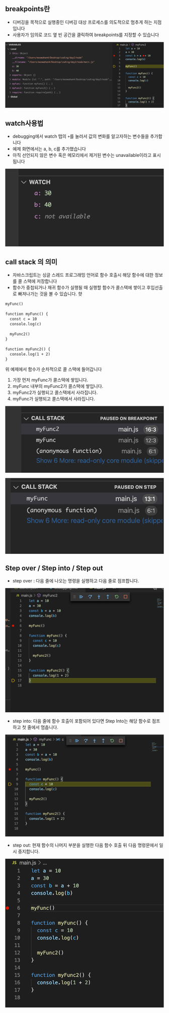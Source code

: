 ## breakpoints란

+ 디버깅을 목적으로 실행중인 디버깅 대상 프로세스를 의도적으로 멈추게 하는 지점입니다
+ 사용자가 임의로 코드 옆 빈 공간을 클릭하여 breakpoints를 지정할 수 있습니다

![breakpoints](./image/breakpoints.png)



## watch사용법

+ debugging에서 watch 탭의 `+`를 눌러서 값의 변화를 알고자하는 변수들을 추가합니다 
+ 예제 화면에서는 a, b, c를 추가했습니다
+ 아직 선언되지 않은 변수 혹은 메모리에서 제거된 변수는 unavailable이라고 표시됩니다 

![watch](./image/watch.png)

## call stack 의 의미

+ 자바스크립트는 싱글 스레드 프로그래밍 언어로 함수 호출시 해당 함수에 대한 정보를 콜 스택에 저장합니다
+ 함수가 중첩되거나 재귀 함수가 실행될 때 실행할 함수가 콜스택에 쌓이고 후입선출로 빠져나가는 것을 볼 수 있습니다. 햣

```
myFunc()

function myFunc() {
  const c = 10
  console.log(c)

  myFunc2()
}

function myFunc2() {
  console.log(1 + 2)
}

```

위 예제에서 함수가 순차적으로 콜 스택에 들어갑니다

1. 가장 먼저 myFunc가 콜스택에 쌓입니다. 
2. myFunc 내부의 myFunc2가 콜스택에 쌓입니다.
3. myFunc2가 실행되고 콜스택에서 사라집니다.
4. myFunc가 실행되고 콜스택에서 사라집니다.

![callstack](./image/callstack.png)

![callstack2](./image/callstack2.png)


## Step over / Step into / Step out

+ step over : 다음 줄에 나오는 명령을 실행하고 다음 줄로 점프합니다.

![stepover](/image/stepover.png)

+ step into: 다음 줄에 함수 호출이 포함되어 있다면 Step Into는 해당 함수로 점프하고 첫 줄에서 멈춥니다.

![stepinto](/image/stepinto.png)

+ step out: 현재 함수의 나머지 부분을 실행한 다음 함수 호출 뒤 다음 명령문에서 일시 중지합니다.

![stepout](./image/stepout.png)

